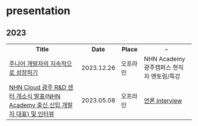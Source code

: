 # presentation

## 2023
<table>
  <tr>
    <th> Title </th>
    <th> Date </th>
    <th> Place </th>
    <th> - </th>
  </tr>
  <tr>
    <td><a href=https://github.com/alanhakhyeonsong/presentation/tree/main/2023/1226>주니어 개발자의 지속적으로 성장하기</a></td>
    <td> 2023.12.26 </td>
    <td> 오프라인 </td>
    <td>NHN Academy 광주캠퍼스 현직자 멘토링/특강</td>
  </tr>
  <tr>
    <td><a href=https://www.nhn.com/pr/26041>NHN Cloud 광주 R&D 센터 개소식 발표(NHN Academy 출신 신입 개발자 대표) 및 인터뷰</a></td>
    <td> 2023.05.08 </td>
    <td> 오프라인 </td>
    <td><a href=https://n.news.naver.com/mnews/article/660/0000034294>언론 Interview</a></td>
  </tr>
</table>